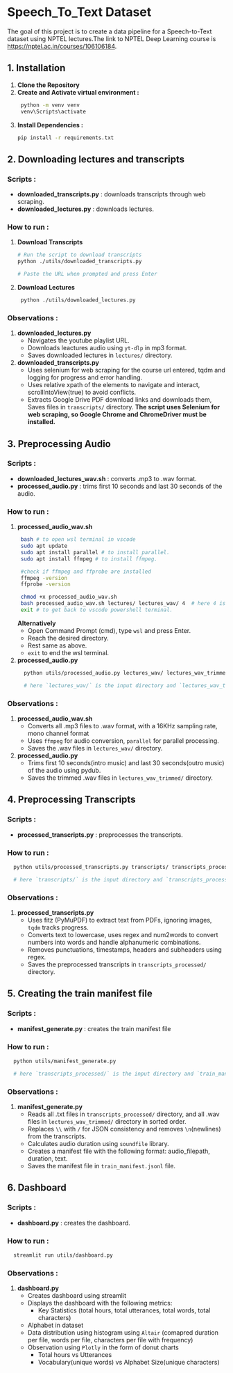# Speech_To_Text Dataset
The goal of this project is to create a data pipeline for a Speech-to-Text dataset using NPTEL lectures.The link to NPTEL Deep Learning course is https://nptel.ac.in/courses/106106184.


## 1. Installation
  1. **Clone the Repository**
  2. **Create and Activate virtual environment :** 
     ```sh
      python -m venv venv
      venv\Scripts\activate
  3. **Install Dependencies :**
     ```sh
     pip install -r requirements.txt
     ```

## 2. Downloading lectures and transcripts
### Scripts :
- **downloaded_transcripts.py** : downloads transcripts through web scraping.
- **downloaded_lectures.py** : downloads lectures.
### How to run :
1. **Download Transcripts**  
    ```sh
    # Run the script to download transcripts
    python ./utils/downloaded_transcripts.py

    # Paste the URL when prompted and press Enter
    ```
2. **Download Lectures** 
   ```sh
    python ./utils/downloaded_lectures.py
    ```
### Observations : 
1. **downloaded_lectures.py**
   - Navigates the youtube playlist URL.
   - Downloads leactures audio using ` yt-dlp ` in mp3 format.
   - Saves downloaded lectures in ` lectures/ ` directory.
 2. **downloaded_transcripts.py**
    - Uses selenium for web scraping for the course url entered, tqdm and logging for progress and error handling.
    - Uses relative xpath of the elements to navigate and interact, scrollIntoView(true) to avoid conflicts.
    - Extracts Google Drive PDF download links and downloads them, Saves files in ` transcripts/ ` directory.
 **The script uses Selenium for web scraping, so Google Chrome and ChromeDriver must be installed.**

 ## 3. Preprocessing Audio
 ### Scripts : 
 - **downloaded_lectures_wav.sh** : converts .mp3 to .wav format.
 - **processed_audio.py** : trims first 10 seconds and last 30 seconds of the audio.
 ### How to run :
 1. **processed_audio_wav.sh**
    ```sh
     bash # to open wsl terminal in vscode
     sudo apt update
     sudo apt install parallel # to install parallel.
     sudo apt install ffmpeg # to install ffmpeg.

     #check if ffmpeg and ffprobe are installed
     ffmpeg -version
     ffprobe -version
    
     chmod +x processed_audio_wav.sh
     bash processed_audio_wav.sh lectures/ lectures_wav/ 4  # here 4 is the number of cores/cpus to use(can be increased or decreased); `lectures/` is the input directory and `lectures_wav/` is the output directory.
     exit # to get back to vscode powershell terminal.
     ``` 
      **Alternatively**
      - Open Command Prompt (cmd), type `wsl` and press Enter.
      - Reach the desired directory.
      - Rest same as above.
      - `exit` to end the wsl terminal.
 3. **processed_audio.py**
    ```sh
      python utils/processed_audio.py lectures_wav/ lectures_wav_trimmed/
    
      # here `lectures_wav/` is the input directory and `lectures_wav_trimmed/` is the output directory.
    ```
 ### Observations :
 1. **processed_audio_wav.sh** 
    - Converts all .mp3 files to .wav format, with a 16KHz sampling rate, mono channel format
    - Uses `ffmpeg` for audio conversion, `parallel` for parallel processing.
    - Saves the .wav files in `lectures_wav/` directory.
 2. **processed_audio.py**
    - Trims first 10 seconds(intro music) and last 30 seconds(outro music) of the audio using pydub.
    - Saves the trimmed .wav files in `lectures_wav_trimmed/` directory.

## 4. Preprocessing Transcripts
### Scripts :
- **processed_transcripts.py** : preprocesses the transcripts.
### How to run :
  ```sh
    python utils/processed_transcripts.py transcripts/ transcripts_processed/

    # here `transcripts/` is the input directory and `transcripts_processed/` is the output directory.
  ```
### Observations :
1. **processed_transcripts.py**
    - Uses fitz (PyMuPDF) to extract text from PDFs, ignoring images, `tqdm` tracks progress.
    - Converts text to lowercase, uses regex and num2words to convert numbers into words and handle alphanumeric combinations.
    - Removes punctuations, timestamps, headers and subheaders using regex.
    - Saves the preprocessed transcripts in `transcripts_processed/` directory.

 ## 5. Creating the train manifest file

 ### Scripts :
 - **manifest_generate.py** : creates the train manifest file
 ### How to run :
  ```sh
    python utils/manifest_generate.py

    # here `transcripts_processed/` is the input directory and `train_manifest.jsonl` is the output file.
  ```
 ### Observations :
 1. **manifest_generate.py**
    - Reads all .txt files in `transcripts_processed/` directory, and all .wav files in `lectures_wav_trimmed/` directory in sorted order.
    - Replaces `\\` with `/` for JSON consistency and removes `\n`(newlines) from the transcripts.
    - Calculates audio duration using `soundfile` library.
    - Creates a manifest file with the following format: audio_filepath, duration, text.
    - Saves the manifest file in `train_manifest.jsonl` file.
    
 ## 6. Dashboard
 ### Scripts :
 - **dashboard.py** : creates the dashboard.
 ### How to run :
  ```sh
    streamlit run utils/dashboard.py
  ```
 ### Observations :
 1. **dashboard.py**
    - Creates dashboard using streamlit
    - Displays the dashboard with the following metrics:
        - Key Statistics (total hours, total utterances, total words, total characters)
    - Alphabet in dataset
    - Data distribution using histogram using `Altair` (comapred duration per file, words per file, characters per file with frequency)
    - Observation using `Plotly` in the form of donut charts
      - Total hours vs Utterances
      - Vocabulary(unique words) vs Alphabet Size(unique characters)

 
